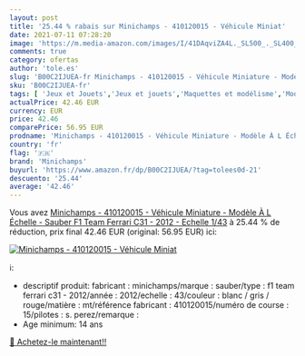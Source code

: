 ```yaml
---
layout: post
title: '25.44 % rabais sur Minichamps - 410120015 - Véhicule Miniat'
date: 2021-07-11 07:28:20
image: 'https://m.media-amazon.com/images/I/41DAqviZA4L._SL500_._SL400_.jpg'
comments: true
category: ofertas
author: 'tole.es'
slug: 'B00C2IJUEA-fr Minichamps - 410120015 - Véhicule Miniature - Modèle À L...'
sku: 'B00C2IJUEA-fr'
tags: [ 'Jeux et Jouets','Jeux et jouets','Maquettes et modélisme','Modèles préfabriqués à léchelle de véhicules à moteur','Modèles à léchelle','Répliques miniatures préfabriquées','minichamps', ]
actualPrice: 42.46 EUR
currency: EUR
price: 42.46
comparePrice: 56.95 EUR
prodname: 'Minichamps - 410120015 - Véhicule Miniature - Modèle À L Échelle - Sauber F1 Team Ferrari C31 - 2012 - Echelle 1/43'
country: 'fr'
flag: '🇫🇷'
brand: 'Minichamps'
buyurl: 'https://www.amazon.fr/dp/B00C2IJUEA/?tag=tolees0d-21'
descuento: '25.44'
average: '42.46'
---
```


Vous avez [Minichamps - 410120015 - Véhicule Miniature - Modèle À L Échelle - Sauber F1 Team Ferrari C31 - 2012 - Echelle 1/43](https://www.amazon.fr/dp/B00C2IJUEA/?tag=tolees0d-21)  à  25.44 % de réduction, prix final  42.46 EUR (original: 56.95 EUR) ici:

[![Minichamps - 410120015 - Véhicule Miniat](https://m.media-amazon.com/images/I/41DAqviZA4L._SL500_._SL400_.jpg)](https://www.amazon.fr/dp/B00C2IJUEA/?tag=tolees0d-21)

ℹ️:

- descriptif produit: fabricant : minichamps/marque : sauber/type : f1 team ferrari c31 - 2012/année : 2012/echelle : 43/couleur : blanc / gris / rouge/matière : mt/référence fabricant : 410120015/numéro de course : 15/pilotes : s. perez/remarque :
- Age minimum: 14 ans

[🛒 Achetez-le maintenant!!](https://www.amazon.fr/dp/B00C2IJUEA/?tag=tolees0d-21)
